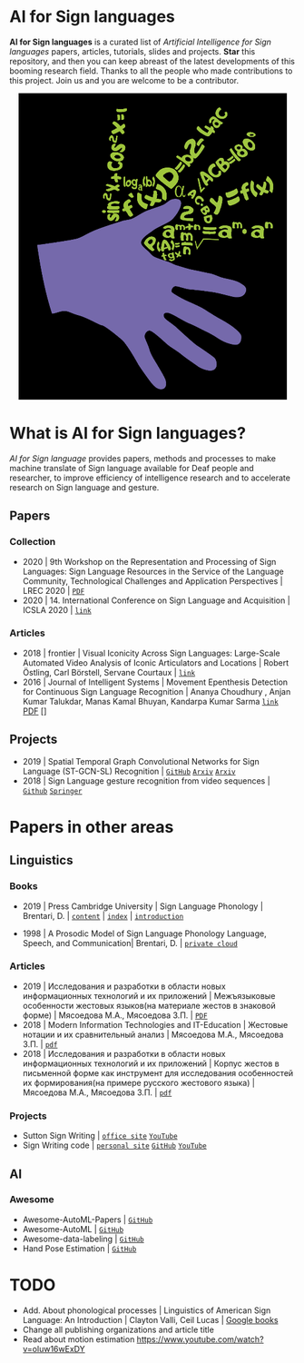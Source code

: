 # AI for Sign languages

**AI for Sign languages** is a curated list of *Artificial Intelligence for Sign languages* papers, articles, tutorials, slides and projects. **Star** this repository, and then you can keep abreast of the latest developments of this booming research field. Thanks to all the people who made contributions to this project. Join us and you are welcome to be a contributor.

<p align="center">
<img src="resources/img/banner.png" atl="banner"/>
</p>

# What is AI for Sign languages?
*AI for Sign language* provides papers, methods and processes to make machine translate of Sign language available for Deaf people and researcher, to improve efficiency of intelligence research and to accelerate research on Sign language and gesture.

## Papers
### Collection
+ 2020 | 9th Workshop on the Representation and Processing of Sign Languages: Sign Language Resources in the Service of the Language
Community, Technological Challenges and Application Perspectives | LREC 2020 | [`PDF`](https://lrec2020.lrec-conf.org/media/proceedings/Workshops/Books/SIGN2020book.pdf?fbclid=IwAR35hZtAeFl7uBCmhowQT_7wc-9fdMwejT-_3_ddCSsJjDGnUBGKdssYg3U)
+ 2020 | 14. International Conference on Sign Language and Acquisition | ICSLA 2020 | [`link`](https://waset.org/sign-language-and-acquisition-conference-in-june-2020-in-toronto)
### Articles
+ 2018 | frontier | Visual Iconicity Across Sign Languages: Large-Scale Automated Video Analysis of Iconic Articulators and Locations | Robert Östling, Carl Börstell, Servane Courtaux | [`link`](https://www.frontiersin.org/articles/10.3389/fpsyg.2018.00725/full)
+ 2016 | Journal of Intelligent Systems | Movement Epenthesis Detection for Continuous Sign Language Recognition | Ananya Choudhury
, Anjan Kumar Talukdar, Manas Kamal Bhuyan, Kandarpa Kumar Sarma [`link`](https://www.degruyter.com/view/journals/jisys/26/3/article-p471.xml) [PDF](https://www.degruyter.com/downloadpdf/journals/jisys/26/3/article-p471.xml) []
## Projects
+ 2019 | Spatial Temporal Graph Convolutional Networks for Sign Language (ST-GCN-SL) Recognition | [`GitHub`](https://github.com/amorim-cleison/st-gcn-sl) [`Arxiv`](https://arxiv.org/abs/1901.11164) [`Arxiv`](https://arxiv.org/abs/1801.07455) 
+ 2018 | Sign Language gesture recognition from video sequences | [`Github`](https://github.com/hthuwal/sign-language-gesture-recognition) [`Springer`](https://link.springer.com/chapter/10.1007/978-981-10-7566-7_63)

# Papers in other areas
## Linguistics
### Books
- 2019 | Press Cambridge University | Sign Language Phonology | Brentari, D. | [`content`](https://assets.cambridge.org/97811071/13473/frontmatter/9781107113473_frontmatter.pdf) | [`index`](https://assets.cambridge.org/97811071/13473/index/9781107113473_index.pdf) | [`introduction`](https://assets.cambridge.org/97811071/13473/excerpt/9781107113473_excerpt.pdf)
+ 1998 | A Prosodic Model of Sign Language Phonology Language, Speech, and Communication| Brentari, D. | [`private cloud`](https://docviewer.yandex.ru/view/30612767/?*=CohlLapz2jq%2BBqpRKZ3tUALHWFF7InVybCI6InlhLWRpc2s6Ly8vZGlzay9MaWJyYXJ5LzBf0JDQstGC0L7RgNGLL0RpYW5lQnJlbnRhcmkvQnJlbnRhcmk5OV9Qcm9zaWNfTW9kZWwucGRmIiwidGl0bGUiOiJCcmVudGFyaTk5X1Byb3NpY19Nb2RlbC5wZGYiLCJub2lmcmFtZSI6ZmFsc2UsInVpZCI6IjMwNjEyNzY3IiwidHMiOjE1OTI3MjU5NTM1NjgsInl1IjoiNDE5NTM2NzAxMTU5MDIwNTM4MSJ9)

### Articles
+ 2019 | Исследования и разработки в области новых информационных технологий и их приложений | Межъязыковые особенности жестовых языков(на материале жестов в знаковой форме) | Мясоедова М.А., Мясоедова З.П. | [`PDF`](https://cyberleninka.ru/article/n/mezhyazykovye-osobennosti-zhestovyh-yazykov-na-materiale-zhestov-v-znakovoy-forme/viewer)
+ 2018 | Modern Information Technologies and IT-Education | Жестовые нотации и их сравнительный анализ | Мясоедова М.А., Мясоедова З.П. | [`pdf`](https://cyberleninka.ru/article/n/zhestovye-notatsii-i-ih-sravnitelnyy-analiz/viewer)
+ 2018 | Исследования и разработки в области новых информационных технологий и их приложений | Корпус жестов в письменной форме как инструмент для исследования особенностей их формирования(на примере русского жестового языка) | Мясоедова М.А., Мясоедова З.П. | [`pdf`](https://cyberleninka.ru/article/n/korpus-zhestov-v-pismennoy-forme-kak-instrument-dlya-issledovaniya-osobennostey-ih-formirovaniya-na-primere-russkogo-zhestovogo-yazyka/viewer)

### Projects
+ Sutton Sign Writing | [`office site`](https://www.signwriting.org/) [`YouTube`](https://www.youtube.com/user/signwriting/featured)
+ Sign Writing code | [`personal site`](https://steveslevinski.me/) [`GitHub`](https://slevinski.github.io/SuttonSignWriting/) [`YouTube`](https://www.youtube.com/channel/UCXu4AXlG0rXFtk_5SzumDow/videos)

## AI
### Awesome
+ Awesome-AutoML-Papers | [`GitHub`](https://github.com/hibayesian/awesome-automl-papers)
+ Awesome-AutoML | [`GitHub`](https://github.com/windmaple/awesome-AutoML)
+ Awesome-data-labeling | [`GitHub`](https://github.com/heartexlabs/awesome-data-labeling)
+ Hand Pose Estimation | [`GitHub`](https://github.com/xinghaochen/awesome-hand-pose-estimation)

# TODO
- Add. About phonological processes | Linguistics of American Sign Language: An Introduction | Clayton Valli, Ceil Lucas | [Google books](https://books.google.ru/books?id=mfS3GlTLAUMC&pg=PA42&lpg=PA42&dq=movement+epenthesis+asl&source=bl&ots=QsVhQu-fDz&sig=ACfU3U0jYVizhwaKOBhv9rj7-xXLPqh-Rw&hl=ru&sa=X&ved=2ahUKEwi16K3v2JTqAhVilosKHZ2ABiUQ6AEwA3oECAoQAQ#v=onepage&q=movement%20epenthesis%20asl&f=false)
- Change all publishing organizations and article title
- Read about motion estimation https://www.youtube.com/watch?v=oluw16wExDY
